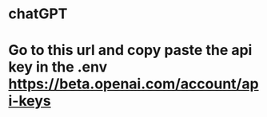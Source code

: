 # chatGPT
# Go to this url and copy paste the api key in the .env https://beta.openai.com/account/api-keys
